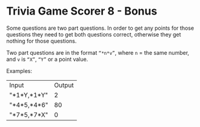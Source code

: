 # Trivia Game Scorer 8 - Bonus
Some questions are two part questions. In order to get any points for those questions they need to get both questions correct, otherwise they get nothing for those questions.

Two part questions are in the format `“*n*v”`, where `n` = the same number, and `v` is `“X”`, `“Y”` or a point value.

Examples:

<table>
    <tr>
        <td>Input</td>
        <td>Output</td>
    </tr>
    <tr>
        <td>"*1*Y,*1*Y"</td>
        <td>2</td>
    </tr>
    <tr>
        <td>"*4*5,*4*6"</td>
        <td>80</td>
    </tr>
    <tr>
        <td>"*7*5,*7*X"</td>
        <td>0</td>
    </tr>
</table>

